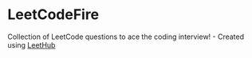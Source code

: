 # LeetCodeFire
Collection of LeetCode questions to ace the coding interview! - Created using [LeetHub](https://github.com/QasimWani/LeetHub)
